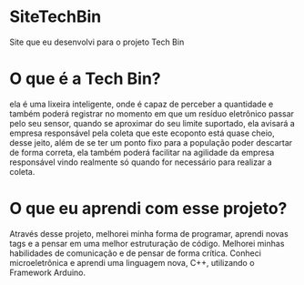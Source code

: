 # SiteTechBin
 Site que eu desenvolvi para o projeto Tech Bin

# O que é a Tech Bin?
ela é uma lixeira inteligente, onde é capaz de perceber a quantidade e também poderá registrar no momento em que um resíduo eletrônico passar pelo seu sensor, quando se aproximar do seu limite suportado, ela avisará a empresa responsável pela coleta que este ecoponto está quase cheio, desse jeito, além de se ter um ponto fixo para a população poder descartar de forma correta, ela também poderá facilitar na agilidade da empresa responsável  vindo realmente só quando for necessário para realizar a coleta.

# O que eu aprendi com esse projeto? 
Através desse projeto, melhorei minha forma de programar, aprendi novas tags e a pensar em uma melhor estruturação de código. Melhorei minhas habilidades de comunicação e de pensar de forma crítica. Conheci microeletrônica e aprendi uma linguagem nova, C++, utilizando o Framework Arduino. 